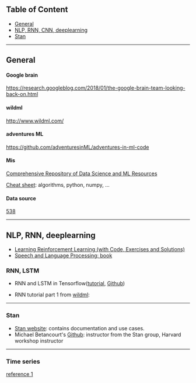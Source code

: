 ## Table of Content
* [General](#general) 
* [NLP, RNN, CNN, deeplearning](#nlp)
* [Stan](#stan)

----

## General<a name="general"><a>

#### Google brain
https://research.googleblog.com/2018/01/the-google-brain-team-looking-back-on.html

#### wildml
http://www.wildml.com/

#### adventures ML
https://github.com/adventuresinML/adventures-in-ml-code

#### Mis
[Comprehensive Repository of Data Science and ML Resources](https://www.datasciencecentral.com/profiles/blogs/comprehensive-repository-of-data-science-and-ml-resources)

[Cheat sheet](https://unsupervisedmethods.com/cheat-sheet-of-machine-learning-and-python-and-math-cheat-sheets-a4afe4e791b6): algorithms, python, numpy, ...

#### Data source
[538](https://data.fivethirtyeight.com/)

----
## NLP, RNN, deeplearning<a name="nlp"><a>

- [Learning Reinforcement Learning (with Code, Exercises and Solutions)](http://www.wildml.com/2016/10/learning-reinforcement-learning/)
- [Speech and Language Processing: book](https://web.stanford.edu/~jurafsky/slp3/)

### RNN, LSTM
- RNN and LSTM in Tensorflow([tutorial](http://adventuresinmachinelearning.com/recurrent-neural-networks-lstm-tutorial-tensorflow/), [Github](https://github.com/adventuresinML/adventures-in-ml-code))

- RNN tutorial part 1 from [wildml](http://www.wildml.com/2015/09/recurrent-neural-networks-tutorial-part-1-introduction-to-rnns/): 

----
### Stan<a name="stan"><a>
- [Stan website](http://mc-stan.org/): contains documentation and use cases.
- Michael Betancourt's [Github](https://betanalpha.github.io/resources/): instructor from the Stan group, Harvard workshop instructor

----
### Time series
[reference 1](https://www.analyticsvidhya.com/blog/2016/02/time-series-forecasting-codes-python/)



